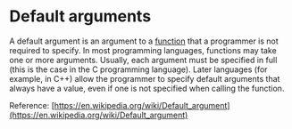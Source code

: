 # Default arguments

A default argument is an argument to a [function](./functions.md) that a programmer is not required to specify. In most programming languages, functions may take one or more arguments. Usually, each argument must be specified in full (this is the case in the C programming language). Later languages (for example, in C++) allow the programmer to specify default arguments that always have a value, even if one is not specified when calling the function.

Reference: [https://en.wikipedia.org/wiki/Default_argument](https://en.wikipedia.org/wiki/Default_argument)
